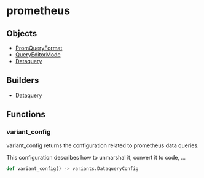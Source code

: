# <span class="badge package-variant-dataquery"></span> prometheus

## Objects

 * <span class="badge object-type-enum"></span> [PromQueryFormat](./object-PromQueryFormat.md)
 * <span class="badge object-type-enum"></span> [QueryEditorMode](./object-QueryEditorMode.md)
 * <span class="badge object-type-class"></span> [Dataquery](./object-Dataquery.md)
## Builders

 * <span class="badge builder"></span> [Dataquery](./builder-Dataquery.md)
## Functions

### <span class="badge function"></span> variant_config

variant_config returns the configuration related to prometheus data queries.

This configuration describes how to unmarshal it, convert it to code, …

```python
def variant_config() -> variants.DataqueryConfig
```

